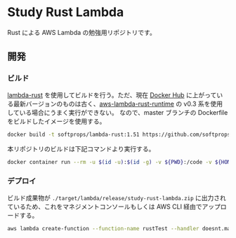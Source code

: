 # Study Rust Lambda

Rust による AWS Lambda の勉強用リポジトリです。

## 開発

### ビルド

[lambda-rust](https://github.com/softprops/lambda-rust) を使用してビルドを行う。ただ、現在 [Docker Hub](https://hub.docker.com/r/softprops/lambda-rust/tags?page=1&ordering=last_updated) に上がっている最新バージョンのものは古く、[aws-lambda-rust-runtime](https://github.com/awslabs/aws-lambda-rust-runtime) の v0.3 系を使用している場合にうまく実行ができない。
なので、master ブランチの Dockerfile をビルドしたイメージを使用する。

```sh
docker build -t softprops/lambda-rust:1.51 https://github.com/softprops/lambda-rust.git#e6137ddbac36d104236407eb537c6c03a16a30fa
```

本リポジトリのビルドは下記コマンドより実行する。

```sh
docker container run --rm -u $(id -u):$(id -g) -v ${PWD}:/code -v ${HOME}/.cargo/registry:/cargo/registry -v ${HOME}/.cargo/git:/cargo/git softprops/lambda-rust:1.51
```

### デプロイ

ビルド成果物が `./target/lambda/release/study-rust-lambda.zip` に出力されているため、これをマネジメントコンソールもしくは AWS CLI 経由でアップロードする。

```sh
aws lambda create-function --function-name rustTest --handler doesnt.matter --zip-file fileb://./target/lambda/release/study-rust-lambda.zip --runtime provided.al2 --role arn:aws:iam::412545772278:role/toggle-reporter-ToggleReporterFunctionRole-5GFRRELF0Q2Z --environment Variables={RUST_BACKTRACE=1} --tracing-config Mode=Active
```
